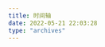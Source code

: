 ```yaml
---
title: 时间轴
date: 2022-05-21 22:03:28
type: "archives"
---
```


<meta name="referrer" content="no-referrer" />

